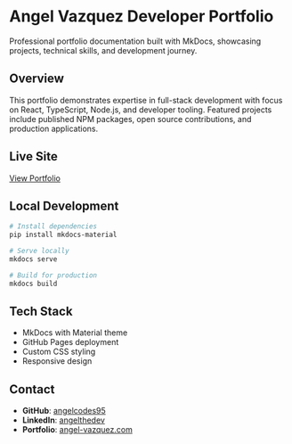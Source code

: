 # Angel Vazquez Developer Portfolio

Professional portfolio documentation built with MkDocs, showcasing projects, technical skills, and development journey.

## Overview

This portfolio demonstrates expertise in full-stack development with focus on React, TypeScript, Node.js, and developer tooling. Featured projects include published NPM packages, open source contributions, and production applications.

## Live Site

[View Portfolio](https://angelcodes95.github.io/angel-portfolio-docs/)

## Local Development

```bash
# Install dependencies
pip install mkdocs-material

# Serve locally
mkdocs serve

# Build for production
mkdocs build
```

## Tech Stack

- MkDocs with Material theme
- GitHub Pages deployment
- Custom CSS styling
- Responsive design

## Contact

- **GitHub**: [angelcodes95](https://github.com/angelcodes95)
- **LinkedIn**: [angelthedev](https://linkedin.com/in/angelthedev)
- **Portfolio**: [angel-vazquez.com](https://angel-vazquez.com)